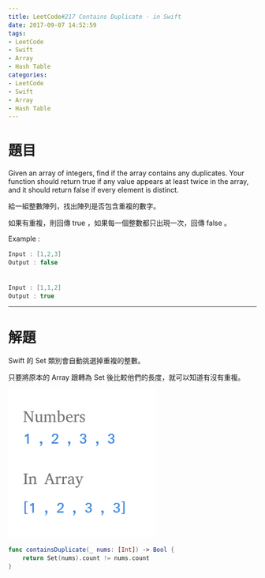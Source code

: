 ```yaml
---
title: LeetCode#217 Contains Duplicate - in Swift
date: 2017-09-07 14:52:59
tags:
- LeetCode
- Swift
- Array
- Hash Table
categories:
- LeetCode
- Swift
- Array
- Hash Table
---
```


# 題目
Given an array of integers, find if the array contains any duplicates. Your function should return true if any value appears at least twice in the array, and it should return false if every element is distinct.
 
給一組整數陣列，找出陣列是否包含重複的數字。

如果有重複，則回傳 true ，如果每一個整數都只出現一次，回傳 false 。

Example :
``` swift
Input : [1,2,3]
Output : false


Input : [1,1,2]
Output : true
```

---

# 解題

Swift 的 Set 類別會自動挑選掉重複的整數。

只要將原本的 Array 跟轉為 Set 後比較他們的長度，就可以知道有沒有重複。

![](../images/leetcode-217/set.gif)

``` swift
func containsDuplicate(_ nums: [Int]) -> Bool {
    return Set(nums).count != nums.count
}
```